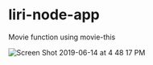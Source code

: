 # liri-node-app

Movie function using movie-this

![Screen Shot 2019-06-14 at 4 48 17 PM](https://user-images.githubusercontent.com/46911485/59541124-9cb01e00-8ec5-11e9-9de1-3f6e7752b19f.png)
